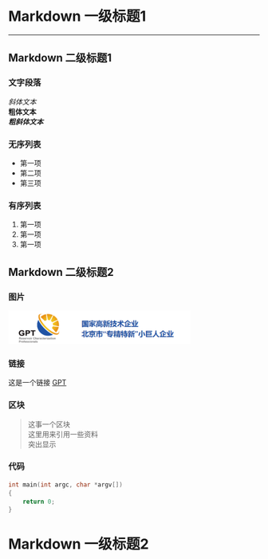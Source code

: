 # Markdown 一级标题1
- - -
## Markdown 二级标题1
### 文字段落
*斜体文本*  
**粗体文本**  
***粗斜体文本***  
### 无序列表
* 第一项
* 第二项
* 第三项
### 有序列表
1. 第一项
2. 第一项
3. 第一项
## Markdown 二级标题2
### 图片
![GPT 图标](images/gpt.png "GPT")
### 链接
这是一个链接 [GPT](https://www.gptoil.com)
### 区块
> 这事一个区块  
> 这里用来引用一些资料  
> 突出显示  
### 代码
```cpp
int main(int argc, char *argv[])
{
    return 0;
}
```
# Markdown 一级标题2
